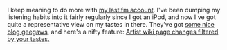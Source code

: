 I keep meaning to do more with <a href="http://www.last.fm/user/deusx/">my last.fm account</a>.  I've been dumping my listening habits into it fairly regularly since I got an iPod, and now I've got quite a representative view on my tastes in there.  They've got <a href="http://www.last.fm/onyoursite/">some nice blog geegaws</a>, and here's a nifty feature:  <a href="http://www.last.fm/recommended/wikis/">Artist wiki page changes filtered by your tastes.</a>
